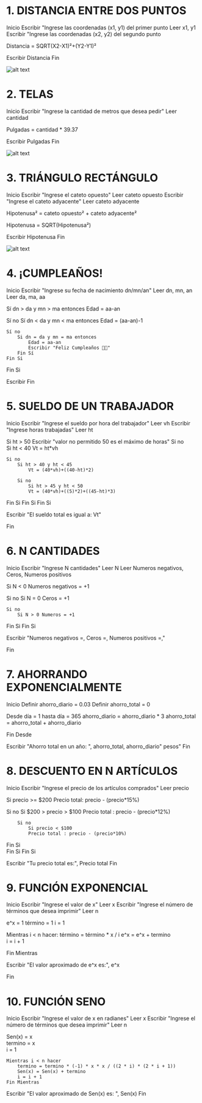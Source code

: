 # 1. DISTANCIA ENTRE DOS PUNTOS
Inicio
Escribir "Ingrese las coordenadas (x1, y1) del primer punto
Leer x1, y1
Escribir "Ingrese las coordenadas (x2, y2) del segundo punto

Distancia = SQRT(X2-X1)²+(Y2-Y1)²

Escribir Distancia
Fin

![alt text](../images/1retodrawio.png)

# 2. TELAS 
Inicio
Escribir "Ingrese la cantidad de metros que desea pedir"
Leer cantidad

Pulgadas = cantidad * 39.37

Escribir Pulgadas
Fin

![alt text](<../images/2.Retodrawio.png>)

# 3. TRIÁNGULO RECTÁNGULO
Inicio
Escribir "Ingrese el cateto opuesto"
Leer cateto opuesto
Escribir "Ingrese el cateto adyacente"
Leer cateto adyacente

Hipotenusa² = cateto opuesto² + cateto adyacente²

Hipotenusa = SQRT(Hipotenusa²)  

Escribir Hipotenusa
Fin

![alt text](<../images/3.retodrawio.png>)

# 4. ¡CUMPLEAÑOS!
Inicio
Escribir "Ingrese su fecha de nacimiento dn/mn/an"
Leer dn, mn, an
Leer da, ma, aa

Sí dn > da y mn > ma entonces 
Edad = aa-an

Sí no 
    Sí dn < da y mn < ma entonces 
        Edad = (aa-an)-1 
    

    Sí no 
        Si dn = da y mn = ma entonces 
            Edad = aa-an   
            Escribir "Feliz Cumpleaños 🎉🎊"
        Fin Sí
    Fin Si 
Fin Si

Escribir
Fin

# 5. SUELDO DE UN TRABAJADOR
Inicio
Escribir "Ingrese el sueldo por hora del trabajador" 
Leer vh
Escribir "Ingrese horas trabajadas"
Leer ht

Si ht > 50
    Escribir "valor no permitido 50 es el máximo de horas"
Si no  
    Si ht < 40 
        Vt = ht*vh

    Si no 
        Si ht > 40 y ht < 45
            Vt = (40*vh)+((40-ht)*2)

        Si no 
            Si ht > 45 y ht < 50
            Vt = (40*vh)+((5)*2)+((45-ht)*3)
Fin Si
    Fin Si
        Fin Si

Escribir "El sueldo total es igual a: Vt"

Fin
# 6. N CANTIDADES 
Inicio
Escribir "Ingrese N cantidades" 
Leer N
Leer Numeros negativos, Ceros, Numeros positivos 

Si N < 0 Numeros negativos = +1

Si no 
    Si N = 0 Ceros = +1 

    Si no 
        Si N > 0 Numeros = +1 
Fin Si
    Fin Si 

Escribir "Numeros negativos =, Ceros =, Numeros positivos =,"

Fin

# 7. AHORRANDO EXPONENCIALMENTE
Inicio
Definir ahorro_diario = 0.03
Definir ahorro_total = 0

Desde día = 1 hasta día = 365 
    ahorro_diario = ahorro_diario * 3
    ahorro_total = ahorro_total + ahorro_diario
        
Fin Desde

Escribir "Ahorro total en un año: ", ahorro_total, ahorro_diario" pesos"
Fin 


# 8. DESCUENTO EN N ARTÍCULOS
Inicio
Escribir "Ingrese el precio de los artículos comprados"
Leer precio

Si precio >= $200
Precio total: precio - (precio*15%)

Si no
    Si $200 > precio > $100
    Precio total :  precio - (precio*12%)

        Si no 
            Si precio < $100
            Precio total : precio - (precio*10%)
Fin Si            
    Fin Si
        Fin Si

Escribir "Tu precio total es:",  Precio total
Fin

# 9. FUNCIÓN EXPONENCIAL 
Inicio
Escribir "Ingrese el valor de x"
Leer x
Escribir "Ingrese el número de términos que desea imprimir"
Leer n 

e^x = 1
término = 1 
i = 1 

Mientras i < n hacer: 
    término = término * x / i 
    e^x = e^x + termino  
        i = i + 1  

Fin Mientras 

Escribir "El valor aproximado de e^x es:", e^x

Fin

# 10. FUNCIÓN SENO 
Inicio
Escribir "Ingrese el valor de x en radianes"
Leer x 
Escribir "Ingrese el número de términos que desea imprimir"
Leer n

Sen(x) = x  
    termino = x  
    i = 1  

    Mientras i < n hacer
        termino = termino * (-1) * x * x / ((2 * i) * (2 * i + 1))  
        Sen(x) = Sen(x) + termino  
        i = i + 1  
    Fin Mientras

Escribir "El valor aproximado de Sen(x) es: ", Sen(x)
Fin 